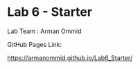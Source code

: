 # Lab 6 - Starter
Lab Team : Arman Ommid

GitHub Pages Link: 

https://armanommid.github.io/Lab6_Starter/